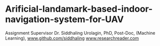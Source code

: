 # Arificial-landamark-based-indoor-navigation-system-for-UAV
Assignment
Supervisor
Dr. Siddhaling Urolagin,
PhD, Post-Doc, (Machine Learning),
www.github.com/siddhaling
www.researchreader.com
